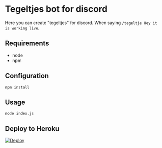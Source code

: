 # Tegeltjes bot for discord
 
Here you can create "tegeltjes" for discord. When saying `/tegeltje Hey it is working live`.
 
## Requirements
 
- node
- npm
 
 
## Configuration
 
```
npm install
```
 
## Usage
 
```
node index.js

```
## Deploy to Heroku

[![Deploy](https://www.herokucdn.com/deploy/button.svg)](https://heroku.com/deploy?template=https://github.com/brammittendorff/tegelbot)
